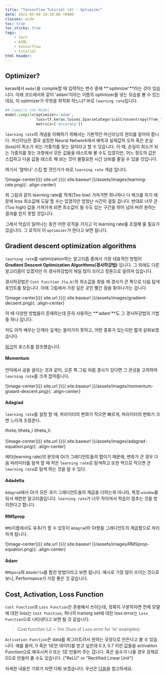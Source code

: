 ```yaml
---
title: "TensorFlow Tutorial (4) - Optimizer"
date: 2021-05-04 20:39:00 +0900
classes: wide
toc: true
toc_sticky: true
tags:
    - tech
    - AIML
    - tensorflow
    - tutorial
html header:
---
```


## Optimizer?

keras에서 `model`을 compile할 때 입력하는 변수 중에 **'optimizer'**라는 것이 있습니다. 아래 코드에서와 같이 'adam'이라는 이름의 optimizer를 넣는 모습을 볼 수 있는데요, 이 optimizer가 무엇을 최적화 하느냐? 바로 `learning rate`입니다. 

```python
## Compile the Model
model.compile(optimizer='adam',
              loss=tf.keras.losses.SparseCategoricalCrossentropy(from_logits=True),
              metrics=['accuracy'])
```
`learning rate`의 개념을 이해하기 위해서는 기본적인 머신러닝의 원리를 알아야 합니다. 머신러닝은 결국 설정한 Neural Network에서 예측과 실제값의 오차 혹은 손실(loss)이 최소가 되는 가중치를 찾는 일이라고 할 수 있습니다. 이 때, 손실이 최소가 되는 가중치를 찾는 과정에서 모든 값들을 테스트해 볼 수도 있겠지만, 어느 정도의 값은 스킵하고 다음 값을 테스트 해 보는 것이 불필요한 시간 낭비를 줄일 수 있을 것입니다.

여기서 '얼마나' 스킵 할 것인가가 바로 `learning rate` 개념 입니다.

![image-center]({{ site.url }}{{ site.baseurl }}/assets/images/learning-rate.png){: .align-center}

위 그림과 같이 learning rate를 작게(Too low) 가져가면 하나하나 다 체크를 하기 때문에 loss 최소값에 도달 할 수는 있겠지만 엄청난 시간이 걸릴 겁니다. 반대로 너무 큰(Too high) 값을 가져가게 되면 최소값이 될 수도 있는 구간을 뛰어 넘어 버려 원하는 결과를 얻지 못할 것입니다.

그래서 학습이 일어나는 동안 어떤 로직을 가지고 이 learning rate를 조절해 줄 필요가 있습니다. 그 로직이 이 `optimizer`가 한다고 보면 됩니다.

## Gradient descent optimization algorithms

`learning rate`를 optimization하는 알고리즘 중에서 가장 대표적인 방법이 **Gradient Descent Optimization Algorithms(경사하강법)** 입니다. 그 외에도 다른 알고리즘이 있겠지만 이 경사하강법이 제일 많이 쓰이고 정론으로 알려져 있습니다.

경사하강법은 `Cost Function J(w,b)`의 최소값을 찾을 때 경사가 큰 쪽으로 다음 탐색 포인트를 찾습니다. 아래 그림에서 가장 깊은 곳인 빨간 점을 찾아나가는 겁니다.

![image-center]({{ site.url }}{{ site.baseurl }}/assets/images/gradient-decsent.png){: .align-center}

이 때 다양한 방법들이 존재하는데 흔히 사용하는 **'adam'**도 그 경사하강법의 기법 중 하나 입니다.

저도 아직 배우는 단계라 깊게는 들어가지 못하고, 어떤 종류가 있는지만 짧게 살펴보겠습니다.

[링크](https://ruder.io/optimizing-gradient-descent/index.html#rmsprop)의 포스트를 참조했습니다.
#### Momentum

언덕에서 공을 굴리는 것과 같이, 오른 쪽 그림 처럼 경사가 있다면 그 관성을 고려하여 `learning rate`를 크게 잡아줍니다.

![image-center]({{ site.url }}{{ site.baseurl }}/assets/images/momentum-graiant-descent.png){: .align-center}

#### Adagrad

`learning rate`를 설정 할 때, 파라미터의 변화가 작으면 빠르게, 파라미터의 변화가 크면 느리게 조절준다.

$theta_i$ \theta_i \\theta_i\\

![image-center]({{ site.url }}{{ site.baseurl }}/assets/images/adagrad-equation.png){: .align-center}

에타(learning rate)의 분모에 Gt가 그래디언트들의 합이기 때문에, 변화가 큰 경우 다음 파라미터를 탐색 할 때 작은 `learning rate`로 탐색하고 또한 역으로 작으면 큰 `learning rate`로 탐색 하는 것을 알 수 있다.

#### Adadelta

`Adagrad`에서 Gt가 모든 과거 그래디언트들의 제곱을 더하는게 아니라, 특정 `window`를 둬서 제한한 알고리즘입니다. `learning rate`가 너무 작아져서 학습이 멈추는 것을 방지한다고 합니다.

#### RMSprop

`RMS`이름에서도 유추(?) 할 수 있듯이 `Adagrad`의 Gt항을 그래디언트의 제곱함으로 처리하게 됩니다.

![image-center]({{ site.url }}{{ site.baseurl }}/assets/images/RMSprop-equation.png){: .align-center}

#### Adam

`RMSporp`와 `Adadelta`를 합친 방법이라고 보면 됩니다. 예시로 가장 많이 쓰이는 것으로 보니, Performance가 가장 좋은 것 같습니다.

## Cost, Activation, Loss Function

`Cost Function`과 `Loss Function`은 혼용해서 쓰이는데, 정확히 구분하자면 전체 모델에 대한 loss는 `Cost Function`, 하나의 training set에 대한 loss error는 `Loss Function`으로 나타낸다고 보면 될 것 같습니다.

> Cost function (J) = 1/m (Sum of Loss error for ‘m’ examples)

`Activation Function`은 data를 찌그러트려서 원하는 모양으로 만든다고 볼 수 있습니다. 예를 들어, 0 혹은 1로만 데이터를 받고 싶은데 0.3, 0.7 이런 값들을 activation Function으로 왜곡시켜 0 또는 1로 만들어 주는 겁니다. 혹은 음수가 나올 경우 강제로 0으로 만들어 줄 수도 있습니다. ("ReLU" or "Rectified Linear Unit")

자세한 내용은 기회가 되면 다뤄 보겠습니다. 우선은 [다음](https://medium.com/@zeeshanmulla/cost-activation-loss-function-neural-network-deep-learning-what-are-these-91167825a4de)을 참고하세요.